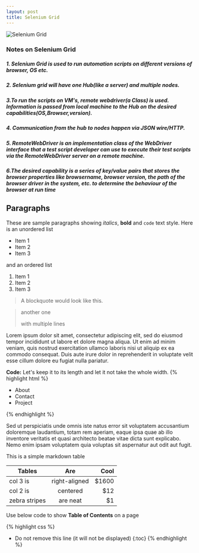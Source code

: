 ```yaml
---
layout: post
title: Selenium Grid
---
```


![Selenium Grid]({{site.baseurl}}/images/selemiumgrid.png)


### Notes on Selenium Grid
##### 1. Selenium Grid is used to run automation scripts on different versions of browser, OS etc.
##### 2. Selenium grid will have one Hub(like a server) and multiple nodes.

##### 3.To run the scripts on VM's, remote webdriver(a Class) is used. Information is passed from local   machine to the Hub on the desired capabilities(OS,Browser,version).

##### 4. Communication from the hub to nodes happen via JSON wire/HTTP.

##### 5. RemoteWebDriver is an implementation class of the WebDriver interface that a test script developer can use to execute their test scripts via the RemoteWebDriver server on a remote machine.

##### 6.The desired capability is a series of key/value pairs that stores the browser properties like browsername, browser version, the path of the browser driver in the system, etc. to determine the behaviour of the browser at run time





## Paragraphs

These are sample paragraphs showing *italics*, **bold** and ``code`` text style. Here is an unordered  list 

* Item 1
* Item 2
* Item 3

and an ordered list

1. Item 1
2. Item 2
3. Item 3

>A blockquote would look like this.

> another one 
>
> with multiple lines




Lorem ipsum dolor sit amet, consectetur adipiscing elit, sed do eiusmod tempor incididunt ut labore et dolore magna aliqua. Ut enim ad minim veniam, quis nostrud exercitation ullamco laboris nisi ut aliquip ex ea commodo consequat. Duis aute irure dolor in reprehenderit in voluptate velit esse cillum dolore eu fugiat nulla pariatur.

**Code:** Let's keep it to its length and let it not take the whole width.
{% highlight html %}

<div class="nav">
    <ul>
        <li>About</li>
        <li>Contact</li>
        <li>Project</li>
    </ul>
</div>


{% endhighlight %}

Sed ut perspiciatis unde omnis iste natus error sit voluptatem accusantium doloremque laudantium, totam rem aperiam, eaque ipsa quae ab illo inventore veritatis et quasi architecto beatae vitae dicta sunt explicabo. Nemo enim ipsam voluptatem quia voluptas sit aspernatur aut odit aut fugit.

This is a simple markdown table

| Tables        | Are           | Cool  |
| ------------- |:-------------:| -----:|
| col 3 is      | right-aligned | $1600 |
| col 2 is      | centered      |   $12 |
| zebra stripes | are neat      |    $1 |



Use below code to show **Table of Contents** on a page

{% highlight css %}
* Do not remove this line (it will not be displayed) 
{:toc}
{% endhighlight %}
